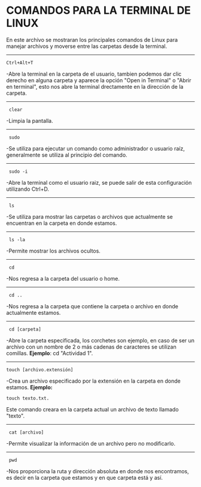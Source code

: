 # **COMANDOS PARA LA TERMINAL DE LINUX**

En este archivo se mostraran los principales comandos de Linux para manejar archivos y 
moverse entre las carpetas desde la terminal.

***
~~~
Ctrl+Alt+T
~~~ 
-Abre la terminal en la carpeta de el usuario, tambien podemos dar clic derecho en
alguna carpeta y aparece la opción "Open in Terminal" o "Abrir en terminal", esto nos abre la 
terminal drectamente en la dirección de la carpeta.
***
~~~
 clear 
 ~~~
-Limpia la pantalla.
***
~~~
 sudo 
 ~~~
-Se utiliza para ejecutar un comando como administrador o usuario raíz, generalmente se utiliza al principio del comando.
***
~~~
 sudo -i 
 ~~~
-Abre la terminal como el usuario raiz, se puede salir de esta configuración utilizando Ctrl+D.
***
~~~
 ls 
 ~~~
-Se utiliza para mostrar las carpetas o archivos que actualmente se encuentran en la carpeta en donde estamos.
***
~~~
 ls -la 
 ~~~
-Permite mostrar los archivos ocultos.
***
~~~
 cd 
 ~~~
-Nos regresa a la carpeta del usuario o home.
***
~~~
 cd .. 
 ~~~
-Nos regresa a la carpeta que contiene la carpeta o archivo en donde actualmente estamos.
***
~~~
 cd [carpeta] 
 ~~~
-Abre la carpeta especificada, los corchetes son ejemplo, en caso de ser un archivo con un nombre de 2 o más cadenas
de caracteres se utilizan comillas. **Ejemplo**: cd "Actividad 1".
***
 ~~~
 touch [archivo.extensión] 
 ~~~
-Crea un archivo especificado por la extensión en la carpeta en donde estamos. **Ejemplo:** 
~~~
touch texto.txt.
~~~ 
Este comando creara en la carpeta actual un archivo de texto llamado "texto".
***
~~~
 cat [archivo] 
 ~~~
-Permite visualizar la información de un archivo pero no modificarlo.
***
~~~
 pwd 
 ~~~
-Nos proporciona la ruta  y dirección absoluta en donde nos encontramos, es decir en la carpeta que estamos y en que carpeta está y así.


